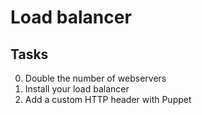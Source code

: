 # Load balancer

## Tasks
0. Double the number of webservers 
1. Install your load balancer 
2. Add a custom HTTP header with Puppet 



